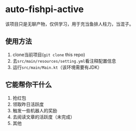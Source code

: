 # auto-fishpi-active

该项目只是无聊产物，仅供学习，用于充当鱼排人柱力，当混子。

## 使用方法

1. clone当前项目(`git clone` this repo)
2. 去`src/main/resources/setting.yml`看注释配置信息
3. 运行`src/main/Main.kt`（该环境需要有JDK）


## 它能帮你干什么

1. 抢红包
2. 领取昨日活跃度
3. 触发一些机器人的奖励
4. 去阅读文章的活跃度（未完成）
5. 其他